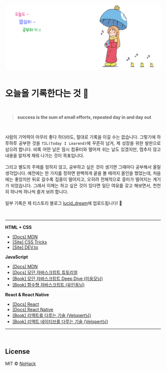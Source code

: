 <p align="center">
  <img src="images/readme.jpg" style="margin-bottom: 12px; border-radius: 10px;">
</p>

# 오늘을 기록한다는 것 📝

<br>

> **success is the sum of small efforts, repeated day in and day out**

<br>

<p align="justify">
사람의 기억력이 아무리 좋다 하더라도, 절대로 기록을 이길 수는 없습니다. 그렇기에 하루하루 공부한 것을 <code>TIL(Today I Learend)</code>에 꾸준히 남겨, 제 성장을 위한 발판으로 삼으려 합니다. 비록 어떤 날은 잠시 컴퓨터와 멀어져 쉬는 날도 있겠지만, 멈추지 않고 내용을 알차게 채워 나가는 것이 목표입니다. 
<br><br>
그리고 별도의 주제를 정하지 않고, 공부하고 싶은 것이 생기면 그때마다 공부해서 올릴 생각입니다. 예전에는 한 가지를 정하면 완벽하게 끝을 볼 때까지 올인을 했었는데, 처음에는 좋았지만 뒤로 갈수록 집중이 떨어지고, 오히려 전체적으로 흥미가 떨어지는 계기가 되었습니다. 그래서 이제는 하고 싶은 것이 있다면 일단 여유를 갖고 해보면서, 천천히 하나씩 하나씩 즐겨 보려 합니다.
<br><br>
일부 기록은 제 티스토리 블로그 <a href="https://nohack.tistory.com">lucid_dream</a>에 업로드됩니다! 🤗
</p>

<br>

---

**HTML + CSS**

- [[Docs] MDN](https://developer.mozilla.org/ko/)
- [[Site] CSS Tricks](https://css-tricks.com/)
- [[Site] DEV.to](https://dev.to/)

**JavaScript**

- [[Docs] MDN](https://developer.mozilla.org/ko/)
- [[Docs] 모던 자바스크립트 튜토리얼](https://ko.javascript.info/)
- [[Book] 모던 자바스크립트 Deep Dive (이웅모님)](http://www.yes24.com/Product/Goods/92742567?OzSrank=1)
- [[Book] 함수형 자바스크립트 (유인동님)](http://www.yes24.com/Product/Goods/56885507?OzSrank=1)

**React & React Native**

- [[Docs] React](https://ko.reactjs.org/)
- [[Docs] React Native](https://reactnative.dev/)
- [[Book] 리액트를 다루는 기술 (Velopert님)](http://www.yes24.com/Product/Goods/78233628)
- [[Book] 리액트 네이티브를 다루는 기술 (Velopert님)](http://www.yes24.com/Product/Goods/104643906)

---

<br>

## License

MIT &copy; [NoHack](mailto:lbjp114@gmail.com)
